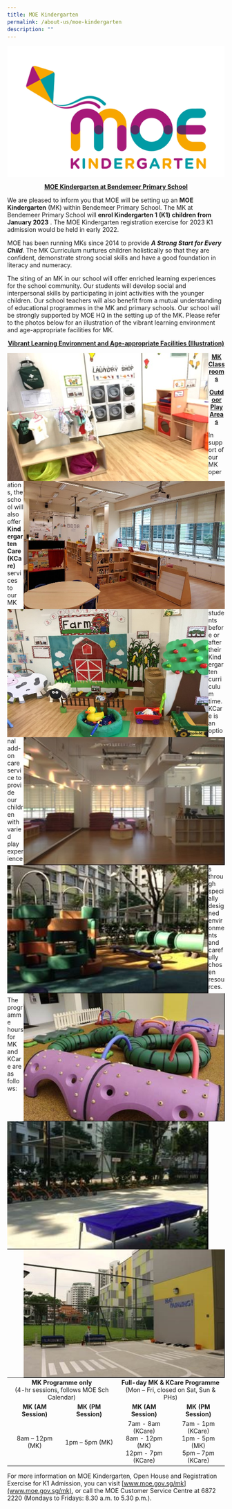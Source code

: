 ```yaml
---
title: MOE Kindergarten
permalink: /about-us/moe-kindergarten
description: ""
---
```

<img src="/images/05%20MOE%20Kindergarten%20Logo.jpg"
		 align="center" />

<p align="center"> <b> <u>MOE Kindergarten at Bendemeer Primary School</u> </b> </p>

We are pleased to inform you that MOE will be setting up an **MOE Kindergarten** (MK) within Bendemeer Primary School. The MK at Bendemeer Primary School will **enrol Kindergarten 1 (K1) children from January 2023** . The MOE Kindergarten registration exercise for 2023 K1 admission would be held in early 2022.

MOE has been running MKs since 2014 to provide ***A Strong Start for Every Child***. The MK Curriculum nurtures children holistically so that they are confident, demonstrate strong social skills and have a good foundation in literacy and numeracy.

The siting of an MK in our school will offer enriched learning experiences for the school community. Our students will develop social and interpersonal skills by participating in joint activities with the younger children. Our school teachers will also benefit from a mutual understanding of educational programmes in the MK and primary schools. Our school will be strongly supported by MOE HQ in the setting up of the MK. Please refer to the photos below for an illustration of the vibrant learning environment and age-appropriate facilities for MK. 



<p align="center"> <b> <u> Vibrant Learning Environment and Age-appropriate Facilities (Illustration) </u></b></p>


<img src="/images/1_LC.jpg"
				 align="left"
				 width="466"
				 height="296"/>
<img src="/images/2_LC.jpg"
				align="right"
				 width="466"
				 height="296"/>
<img src="/images/3_LC.jpg"
				 align="left"
				 width="466"
				 height="296"/>
<img src="/images/4_LC.jpg"
				align="right"
				 width="466"
				 height="296"/>

<p align="center"><b><u>MK Classrooms</u></b></p>

<img src="/images/5_LC.jpg"
				 align="left"
				 width="466"
				 height="296"/>
<img src="/images/6_LC.jpg"
				align="right"
				 width="466"
				 height="296"/>
<img src="/images/7_LC.jpg"
				 align="left"
				 width="466"
				 height="296"/>
<img src="/images/8_LC.jpg"
				align="right"
				 width="466"
				 height="296"/>

<p align="center"> <b> <u> Outdoor Play Areas </u> </b> </p>

In support of our MK operations, the school will also offer **Kindergarten Care (KCare)** services to our MK students before or after their Kindergarten curriculum time. KCare is an optional add-on care service to provide our children with varied play experiences through specially designed environments and carefully chosen resources. 

The programme hours for MK and KCare are as follows:
<table style="text-align:center">
	<tr>
		<td colspan=2> 
			<b> MK Programme only </b> <br>
			(4-hr sessions, follows MOE Sch Calendar)
		</td>
		<td colspan=2>
			<b>Full-day MK & KCare Programme </b> <br>
			(Mon – Fri, closed on Sat, Sun & PHs)
		</td>
	</tr>
	<tr>
		<td>			<b> MK (AM Session) </b>		</td>
		<td>			<b> MK (PM Session) </b>    </td>
		<td>			<b> MK (AM Session) </b>		</td>
		<td>			<b> MK (PM Session) </b>    </td>
	</tr>
	<tr>
		<td> 8am – 12pm (MK) </td>
		<td> 1pm – 5pm (MK) </td>
		<td> 
			7am - 8am (KCare) <br>
			8am - 12pm (MK) <br>
			12pm - 7pm (KCare)
		</td>
		<td>
			7am - 1pm (KCare) <br>
			1pm - 5pm (MK) <br>
			5pm – 7pm (KCare) 
		</td>
	</tr>
</table>

For more information on MOE Kindergarten, Open House and Registration Exercise for K1 Admission, you can visit [www.moe.gov.sg/mk](www.moe.gov.sg/mk), or call the MOE Customer Service Centre at 6872 2220 (Mondays to Fridays: 8.30 a.m. to 5.30 p.m.).